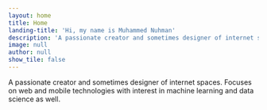 ```yaml
---
layout: home
title: Home
landing-title: 'Hi, my name is Muhammed Nuhman'
description: 'A passionate creator and sometimes designer of internet spaces. Focuses on web and mobile technologies with interest in machine learning and data science as well. '
image: null
author: null
show_tile: false
---
```


A passionate creator and sometimes designer of internet spaces. Focuses on web and mobile technologies with interest in machine learning and data science as well. 
